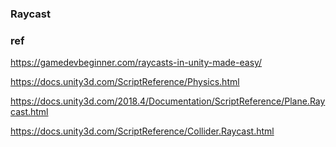 ### Raycast







### ref
https://gamedevbeginner.com/raycasts-in-unity-made-easy/

https://docs.unity3d.com/ScriptReference/Physics.html

https://docs.unity3d.com/2018.4/Documentation/ScriptReference/Plane.Raycast.html

https://docs.unity3d.com/ScriptReference/Collider.Raycast.html


